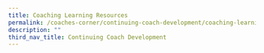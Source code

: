 ```yaml
---
title: Coaching Learning Resources
permalink: /coaches-corner/continuing-coach-development/coaching-learning-resources/
description: ""
third_nav_title: Continuing Coach Development
---
```


